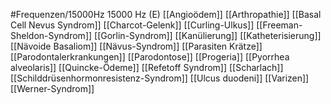 #Frequenzen/15000Hz
15000 Hz (E)
[[Angioödem]]
[[Arthropathie]]
[[Basal Cell Nevus Syndrom]]
[[Charcot-Gelenk]]
[[Curling-Ulkus]]
[[Freeman-Sheldon-Syndrom]]
[[Gorlin-Syndrom]]
[[Kanülierung]]
[[Katheterisierung]]
[[Nävoide Basaliom]]
[[Nävus-Syndrom]]
[[Parasiten Krätze]]
[[Parodontalerkrankungen]]
[[Parodontose]]
[[Progeria]]
[[Pyorrhea alveolaris]]
[[Quincke-Ödeme]]
[[Refetoff Syndrom]]
[[Scharlach]]
[[Schilddrüsenhormonresistenz-Syndrom]]
[[Ulcus duodeni]]
[[Varizen]]
[[Werner-Syndrom]]
